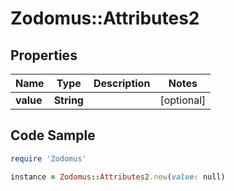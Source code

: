 # Zodomus::Attributes2

## Properties

Name | Type | Description | Notes
------------ | ------------- | ------------- | -------------
**value** | **String** |  | [optional] 

## Code Sample

```ruby
require 'Zodomus'

instance = Zodomus::Attributes2.new(value: null)
```


